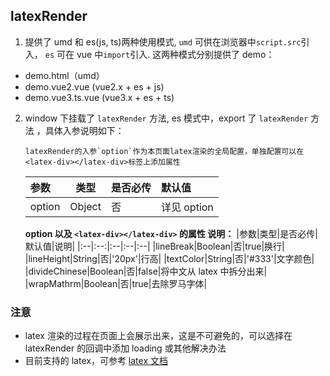 ## latexRender

1. 提供了 umd 和 es(js, ts)两种使用模式, `umd` 可供在浏览器中`script.src`引入， `es` 可在 vue 中`import`引入. 这两种模式分别提供了 demo：

- demo.html（umd）
- demo.vue2.vue (vue2.x + es + js)
- demo.vue3.ts.vue (vue3.x + es + ts)

2.  window 下挂载了 `latexRender` 方法, es 模式中，export 了 `latexRender` 方法 ，具体入参说明如下：

    ```
    latexRender的入参`option`作为本页面latex渲染的全局配置，单独配置可以在<latex-div></latex-div>标签上添加属性
    ```

    | 参数   |  类型  | 是否必传 | 默认值      |
    | :----- | :----: | :------- | :---------- |
    | option | Object | 否       | 详见 option |

    **option 以及 `<latex-div></latex-div>` 的属性 说明：**
    |参数|类型|是否必传|默认值|说明|
    |:--|:--:|:--|:--|:--|
    |lineBreak|Boolean|否|true|换行|
    |lineHeight|String|否|'20px'|行高|
    |textColor|String|否|'#333'|文字颜色|
    |divideChinese|Boolean|否|false|将中文从 latex 中拆分出来|
    |wrapMathrm|Boolean|否|true|去除罗马字体|

### 注意

- latex 渲染的过程在页面上会展示出来，这是不可避免的，可以选择在 latexRender 的回调中添加 loading 或其他解决办法
- 目前支持的 latex，可参考 [latex 文档](http://doc.latex.ai.kezhitech.com/doc)
